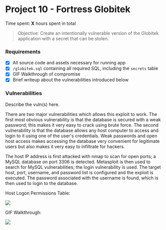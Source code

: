 # Project 10 - Fortress Globitek

Time spent: **X** hours spent in total

> Objective: Create an intentionally vulnerable version of the Globitek application with a secret that can be stolen.

### Requirements

- [x] All source code and assets necessary for running app
- [x] `/globitek.sql` containing all required SQL, including the `secrets` table
- [x] GIF Walkthrough of compromise
- [x] Brief writeup about the vulnerabilities introduced below

### Vulnerabilities

Describe the vuln(s) here.

There are two major vulnerabilities which allows this exploit to work. The first most obvious vulnerability is that the database is secured with a weak password; this makes it very easy to crack using brute force. The second vulnerability is that the database allows any host computer to access and login to it using one of the user's credentials. Weak passwords and open host access makes accessing the database very convenient for legitimate users but also makes it very easy to infiltrate for hackers.

The host IP address is first attacked with nmap to scan for open ports; a MySQL database on port 3306 is detected. Metasploit is then used to search for MySQL vulnerabilities; the login vulnerability is used. The target host, port, username, and password list is configured and the exploit is executed. The password associated with the username is found, which is then used to login to the database.

Host Logon Permissions Table:

<img src="http://i.imgur.com/OXameKL.jpg">

GIF Walkthrough:

<img src="http://i.imgur.com/07KX4Gd.gif">